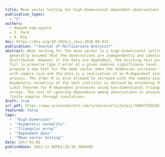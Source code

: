 ```yaml
---
title: Mean vector testing for high-dimensional dependent observations
publication_types:
  - "2"
authors:
  - deepak-nag-ayyala
  - J. Park
  - A. Roy
doi: https://doi.org/10.1016/j.jmva.2016.09.012
publication: "*Journal of Multivariate Analysis*"
abstract: When testing for the mean vector in a high-dimensional setting, it is
  generally assumed that the observations are independently and identically
  distributed. However if the data are dependent, the existing test procedures
  fail to preserve type I error at a given nominal significance level. We
  propose a new test for the mean vector when the dimension increases linearly
  with sample size and the data is a realization of an M-dependent stationary
  process. The order M is also allowed to increase with the sample size.
  Asymptotic normality of the test statistic is derived by extending the Central
  Limit Theorem for M-dependent processes using two-dimensional triangular
  arrays. The cost of ignoring dependence among observations is assessed in
  finite samples through simulations.
draft: true
url_pdf: https://www.sciencedirect.com/science/article/pii/S0047259X16300999
featured: false
tags:
  - '"High-dimension"'
  - '"Asymptotic normality"'
  - '"Triangular array"'
  - '"Dependent data"'
  - '"Mean vector testing"'
date: 2017-01-01
publishDate: 2021-11-08T03:10:10.398949Z
---
```

